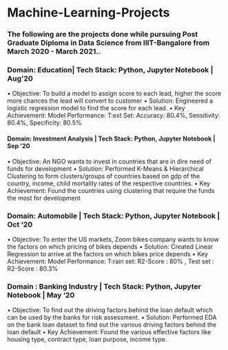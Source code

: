# Machine-Learning-Projects
### The following are the projects done while pursuing Post Graduate Diploma in Data Science  from IIIT-Bangalore from March 2020 - March 2021..

### Domain: Education| Tech Stack: Python, Jupyter Notebook | Aug'20

• Objective: To build a model to assign score to each lead, higher the score more chances the lead will convert to customer
• Solution: Engineered a logistic regression model to find the score for each lead.
• Key Achievement: Model Performance: T:est Set: Accuracy: 80.4%, Sensitivity: 80.4%, Specificity: 80.5%

#### Domain: Investment Analysis | Tech Stack: Python, Jupyter Notebook | Sep '20

• Objective: An NGO wants to invest in countries that are in dire need of funds for development
• Solution: Performed K-Means & Hierarchical Clustering to form clusters/groups of countries based on gdp of the country, income, child mortality rates of the respective countries.
• Key Achievement: Found the countries using clustering that require the funds the most for development


### Domain: Automobile | Tech Stack: Python, Jupyter Notebook | Oct ‘20

• Objective: To enter the US markets, Zoom bikes company wants to know the factors on which pricing of bikes depends
• Solution: Created Linear Regression to arrive at the factors on which bikes price depends
• Key Achievement: Model Performance: T:rain set: R2-Score : 80% , Test set : R2-Score : 80.3%

### Domain : Banking Industry | Tech Stack: Python, Jupyter Notebook | May ‘20

• Objective: To find out the driving factors behind the loan default which can be used by the banks for risk assessment.
• Solution: Performed EDA on the bank loan dataset to find out the various driving factors behind the loan default
• Key Achievement: Found the various effective factors like housing type, contract type, loan purpose, income type.
